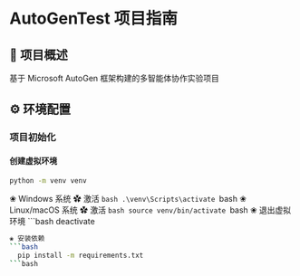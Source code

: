 # AutoGenTest 项目指南

## 🎯 项目概述
基于 Microsoft AutoGen 框架构建的多智能体协作实验项目

## ⚙️ 环境配置

### 项目初始化

#### 创建虚拟环境
```bash
python -m venv venv
```

❀ Windows 系统
  ✿ 激活
    ```bash
    .\venv\Scripts\activate
    ```bash
❀ Linux/macOS 系统
  ✿ 激活
    ```bash
    source venv/bin/activate
    ```bash
❀ 退出虚拟环境
    ```bash
  deactivate
```bash
❀ 安装依赖
```bash
  pip install -m requirements.txt
```bash